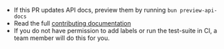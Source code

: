 <!-- Thank you for opening up this PR! -->

- If this PR updates API docs, preview them by running `bun preview-api-docs`
- Read the full [contributing documentation](https://github.com/emberjs/data/blob/main/contributing/become-a-contributor.md)
- If you do not have permission to add labels or run the test-suite in CI, a team member will do this for you.
